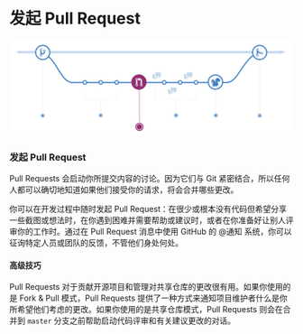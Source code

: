 # 发起 Pull Request

![](../.gitbook/assets/image%20%282%29.png)

### 发起 Pull Request

Pull Requests 会启动你所提交内容的讨论。因为它们与 Git 紧密结合，所以任何人都可以确切地知道如果他们接受你的请求，将会合并哪些更改。

你可以在开发过程中随时发起 Pull Request：在很少或根本没有代码但希望分享一些截图或想法时，在你遇到困难并需要帮助或建议时，或者在你准备好让别人评审你的工作时。通过在 Pull Request 消息中使用 GitHub 的 @通知 系统，你可以征询特定人员或团队的反馈，不管他们身处何处。

#### **高级技巧**

Pull Requests 对于贡献开源项目和管理对共享仓库的更改很有用。如果你使用的是 Fork & Pull 模式，Pull Requests 提供了一种方式来通知项目维护者什么是你所希望他们考虑的更改。如果你使用的是共享仓库模式，Pull Requests 则会在合并到 `master` 分支之前帮助启动代码评审和有关建议更改的对话。

